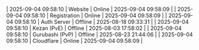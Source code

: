 | 2025-09-04 09:58:10 | Website | Online | 2025-09-04 09:58:09 |
| 2025-09-04 09:58:10 | Registration | Online | 2025-09-04 09:58:09 |
| 2025-09-04 09:58:10 | Auth Server | Offline | 2025-08-18 09:33:31 |
| 2025-09-04 09:58:10 | Kezan (PvE) | Offline | 2025-08-03 17:58:02 |
| 2025-09-04 09:58:10 | Gurubashi (PvP) | Offline | 2025-08-23 21:44:06 |
| 2025-09-04 09:58:10 | Cloudflare | Online | 2025-09-04 09:58:09 |
